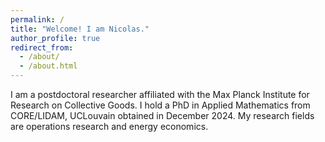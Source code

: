 ```yaml
---
permalink: /
title: "Welcome! I am Nicolas."
author_profile: true
redirect_from: 
  - /about/
  - /about.html
---
```


I am a postdoctoral researcher affiliated with the Max Planck Institute for Research on Collective Goods. I hold a PhD in Applied Mathematics from CORE/LIDAM, UCLouvain obtained in December 2024.
My research fields are operations research and energy economics.


